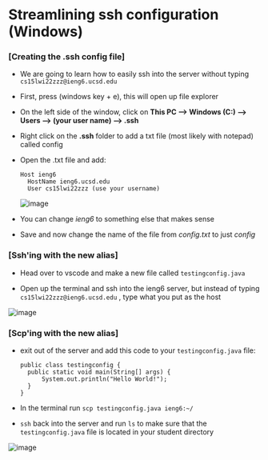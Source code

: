 # Streamlining ssh configuration (Windows)

### [Creating the .ssh config file]

- We are going to learn how to easily ssh into the server without typing `cs15lwi22zzz@ieng6.ucsd.edu`

- First, press (windows key + e), this will open up file explorer

- On the left side of the window, click on **This PC --> Windows (C:) --> Users --> (your user name) --> .ssh**

- Right click on the **.ssh** folder to add a txt file (most likely with notepad) called config

- Open the .txt file and add:

  ```
  Host ieng6
    HostName ieng6.ucsd.edu
    User cs15lwi22zzz (use your username)
  ```
  ![image](https://user-images.githubusercontent.com/90485689/153548133-76b06e54-eccf-4503-a1ba-400fb5c87029.png)
  
- You can change *ieng6* to something else that makes sense

- Save and now change the name of the file from *config.txt* to just *config*

### [Ssh'ing with the new alias]

- Head over to vscode and make a new file called `testingconfig.java`

- Open up the terminal and ssh into the ieng6 server, but instead of typing `cs15lwi22zzz@ieng6.ucsd.edu` , type what you put as the host

![image](https://user-images.githubusercontent.com/90485689/153549687-7a5749f3-67e8-4716-a9ad-5e158cdcfeff.png)

### [Scp'ing with the new alias]

- exit out of the server and add this code to your `testingconfig.java` file:

  ```
  public class testingconfig {
    public static void main(String[] args) {
        System.out.println("Hello World!");
    }
  }
  ```
  
- In the terminal run `scp testingconfig.java ieng6:~/` 
- `ssh` back into the server and run `ls` to make sure that the `testingconfig.java` file is located in your student directory

![image](https://user-images.githubusercontent.com/90485689/153550509-abb5770b-fe8e-42ad-9866-f134564e88a4.png)




